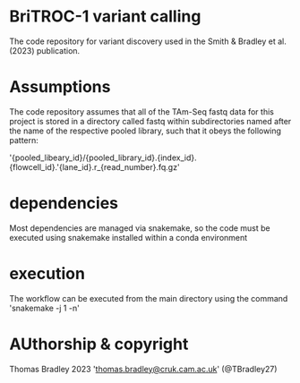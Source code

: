 # BriTROC-1 variant calling

The code repository for variant discovery used in the Smith & Bradley et al. (2023) publication.

# Assumptions

The code repository assumes that all of the TAm-Seq fastq data for this project is stored in a directory called fastq within subdirectories named after the name of the respective pooled library, such that it obeys the following pattern:

'{pooled_libeary_id}/{pooled_library_id}.{index_id}.{flowcell_id}.'{lane_id}.r_{read_number}.fq.gz'

# dependencies

Most dependencies are managed via snakemake, so the code must be executed using snakemake installed within a conda environment

# execution

The workflow can be executed from the main directory using the command 'snakemake -j 1 -n'

# AUthorship & copyright

Thomas Bradley 2023 'thomas.bradley@cruk.cam.ac.uk' (@TBradley27)
